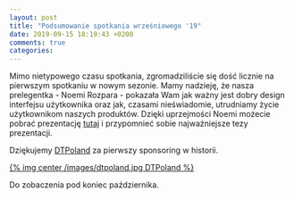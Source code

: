```yaml
---
layout: post
title: "Podsumowanie spotkania wrześniowego '19"
date: 2019-09-15 18:19:43 +0200
comments: true
categories: 
---
```

Mimo nietypowego czasu spotkania, zgromadziliście się dość licznie na pierwszym spotkaniu w nowym sezonie. Mamy nadzieję, że nasza prelegentka - Noemi Rozpara - pokazała Wam jak ważny jest dobry design
interfejsu użytkownika oraz jak, czasami nieświadomie, utrudniamy życie użytkownikom naszych produktów. Dzięki uprzejmości Noemi możecie pobrać prezentację <a href="/files/Our sins against UX ZGJUG.pdf" target="_blank">tutaj</a>
i przypomnieć sobie najważniejsze tezy prezentacji.

Dziękujemy <a href="https://dtpoland.com/" target="_blank">DTPoland</a> za pierwszy sponsoring w historii. 

[{% img center /images/dtpoland.jpg DTPoland %}](https://dtpoland.com/)

Do zobaczenia pod koniec października.
